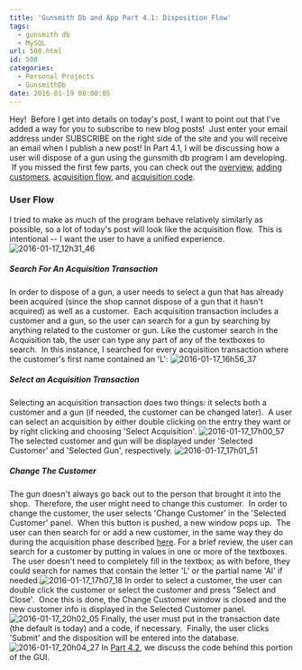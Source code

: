 ```yaml
---
title: 'Gunsmith Db and App Part 4.1: Disposition Flow'
tags:
  - gunsmith db
  - MySQL
url: 508.html
id: 508
categories:
  - Personal Projects
  - GunsmithDb
date: 2016-01-19 08:00:05
---
```


Hey!  Before I get into details on today's post, I want to point out that I've added a way for you to subscribe to new blog posts!  Just enter your email address under SUBSCRIBE on the right side of the site and you will receive an email when I publish a new post! In Part 4.1, I will be discussing how a user will dispose of a gun using the gunsmith db program I am developing.  If you missed the first few parts, you can check out the [overview](http://www.techtrek.io/gunsmith-db-and-app-part-1-overview/), [adding customers](http://www.techtrek.io/gunsmith-db-and-app-part-2-adding-customers/), [acquisition flow](http://www.techtrek.io/gunsmith-db-and-app-part-3-1-acquisition-flow/), and [acquisition code](http://www.techtrek.io/gunsmith-db-and-app-part-3-2-acquisition-code/).

### User Flow

I tried to make as much of the program behave relatively similarly as possible, so a lot of today's post will look like the acquisition flow.  This is intentional -- I want the user to have a unified experience. ![2016-01-17_12h31_46](http://www.techtrek.io/wp-content/uploads/2016/01/2016-01-17_12h31_46.png)

##### Search For An Acquisition Transaction

In order to dispose of a gun, a user needs to select a gun that has already been acquired (since the shop cannot dispose of a gun that it hasn't acquired) as well as a customer.  Each acquisition transaction includes a customer and a gun, so the user can search for a gun by searching by anything related to the customer or gun. Like the customer search in the Acquisition tab, the user can type any part of any of the textboxes to search.  In this instance, I searched for every acquisition transaction where the customer's first name contained an 'L': ![2016-01-17_16h56_37](http://www.techtrek.io/wp-content/uploads/2016/01/2016-01-17_16h56_37.png)

##### Select an Acquisition Transaction

Selecting an acquisition transaction does two things: it selects both a customer and a gun (if needed, the customer can be changed later).  A user can select an acquisition by either double clicking on the entry they want or by right clicking and choosing 'Select Acquisition'. ![2016-01-17_17h00_57](http://www.techtrek.io/wp-content/uploads/2016/01/2016-01-17_17h00_57.png) The selected customer and gun will be displayed under 'Selected Customer' and 'Selected Gun', respectively. ![2016-01-17_17h01_51](http://www.techtrek.io/wp-content/uploads/2016/01/2016-01-17_17h01_51.png)

##### Change The Customer

The gun doesn't always go back out to the person that brought it into the shop.  Therefore, the user might need to change this customer.  In order to change the customer, the user selects 'Change Customer' in the 'Selected Customer' panel.  When this button is pushed, a new window pops up.  The user can then search for or add a new customer, in the same way they do during the acquisition phase described [here](http://www.techtrek.io/gunsmith-db-and-app-part-3-1-acquisition-flow/). For a brief review, the user can search for a customer by putting in values in one or more of the textboxes.  The user doesn't need to completely fill in the textbox; as with before, they could search for names that contain the letter 'L' or the partial name 'Al' if needed.![2016-01-17_17h07_18](http://www.techtrek.io/wp-content/uploads/2016/01/2016-01-17_17h07_18.png) In order to select a customer, the user can double click the customer or select the customer and press "Select and Close'.  Once this is done, the Change Customer window is closed and the new customer info is displayed in the Selected Customer panel. ![2016-01-17_20h02_05](http://www.techtrek.io/wp-content/uploads/2016/01/2016-01-17_20h02_05.png) Finally, the user must put in the transaction date (the default is today) and a code, if necessary.  Finally, the user clicks 'Submit' and the disposition will be entered into the database. ![2016-01-17_20h04_27](http://www.techtrek.io/wp-content/uploads/2016/01/2016-01-17_20h04_27.png) In [Part 4.2](http://www.techtrek.io/gunsmith-db-and-app-part-4-2-disposition-code/), we discuss the code behind this portion of the GUI.